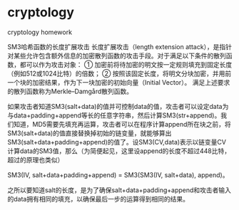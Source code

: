 # cryptology

cryptology homework

SM3哈希函数的长度扩展攻击
长度扩展攻击（length extension attack），是指针对某些允许包含额外信息的加密散列函数的攻击手段。对于满足以下条件的散列函数，都可以作为攻击对象：
① 加密前将待加密的明文按一定规则填充到固定长度（例如512或1024比特）的倍数；
② 按照该固定长度，将明文分块加密，并用前一个块的加密结果，作为下一块加密的初始向量（Initial Vector）。
满足上述要求的散列函数称为Merkle–Damgård散列函数。

如果攻击者知道SM3(salt+data)的值并可控制data的值，攻击者可以设定data为与data+padding+append等长的任意字符串，然后计算SM3(str+append)。我们知道，MD5需要先填充再运算，攻击者可以在程序计算append所在块之前，将SM3(salt+data)的值直接替换掉初始的链变量，就能够算出SM3(salt+data+padding+append)的值了。设SM3(CV,data)表示以链变量CV计算data的SM3值，那么（为简便起见，这里设append的长度不超过448比特，超过的原理也类似）

SM3(IV, salt+data+padding+append) = SM3(SM3(IV, salt+data), append)。

之所以要知道salt的长度，是为了确保salt+data+padding+append和攻击者输入的data拥有相同的填充，以确保最后一步的运算得到相同的结果。

